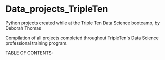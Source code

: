 # Data_projects_TripleTen
Python projects created while at the Triple Ten Data Science bootcamp, by Deborah Thomas

Compilation of all projects completed throughout TripleTen's Data Science professional training program.

TABLE OF CONTENTS:
